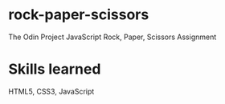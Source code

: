 # rock-paper-scissors
 The Odin Project JavaScript Rock, Paper, Scissors Assignment

# Skills learned
HTML5, CSS3, JavaScript